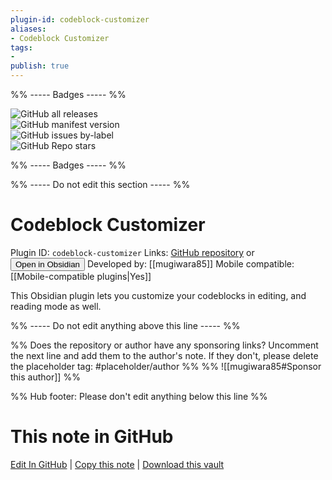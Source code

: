 ```yaml
---
plugin-id: codeblock-customizer
aliases:
- Codeblock Customizer
tags: 
- 
publish: true
---
```


%% ----- Badges ----- %%

![GitHub all releases](https://img.shields.io/github/downloads/mugiwara85/CodeblockCustomizer/total?color=573E7A&logo=github&style=for-the-badge)   
![GitHub manifest version](https://img.shields.io/github/manifest-json/v/mugiwara85/CodeblockCustomizer?color=573E7A&logo=github&style=for-the-badge)   
![GitHub issues by-label](https://img.shields.io/github/issues/mugiwara85/CodeblockCustomizer/help%20wanted?color=573E7A&logo=github&style=for-the-badge)   
![GitHub Repo stars](https://img.shields.io/github/stars/mugiwara85/CodeblockCustomizer?color=573E7A&logo=github&style=for-the-badge)

%% ----- Badges ----- %%

%% ----- Do not edit this section ----- %%

# Codeblock Customizer

Plugin ID: `codeblock-customizer`
Links: [GitHub repository](https://github.com/mugiwara85/CodeblockCustomizer) or [<button id=HH>Open in Obsidian</button>](obsidian://show-plugin?id=codeblock-customizer)
Developed by: [[mugiwara85]]
Mobile compatible: [[Mobile-compatible plugins|Yes]]

This Obsidian plugin lets you customize your codeblocks in editing, and reading mode as well.

%% ----- Do not edit anything above this line ----- %% 

%% Does the repository or author have any sponsoring links? Uncomment the next line and add them to the author's note. If they don't, please delete the placeholder tag: #placeholder/author %%
%% ![[mugiwara85#Sponsor this author]] %%

%% Hub footer: Please don't edit anything below this line %%

# This note in GitHub

<span class="git-footer">[Edit In GitHub](https://github.dev/obsidian-community/obsidian-hub/blob/main/02%20-%20Community%20Expansions/02.05%20All%20Community%20Expansions/Plugins/codeblock-customizer.md "git-hub-edit-note") | [Copy this note](https://raw.githubusercontent.com/obsidian-community/obsidian-hub/main/02%20-%20Community%20Expansions/02.05%20All%20Community%20Expansions/Plugins/codeblock-customizer.md "git-hub-copy-note") | [Download this vault](https://github.com/obsidian-community/obsidian-hub/archive/refs/heads/main.zip "git-hub-download-vault") </span>
